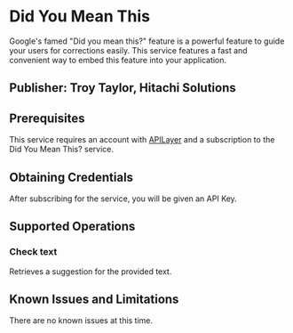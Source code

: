 # Did You Mean This
Google's famed "Did you mean this?" feature is a powerful feature to guide your users for corrections easily. This service features a fast and convenient way to embed this feature into your application.

## Publisher: Troy Taylor, Hitachi Solutions

## Prerequisites
This service requires an account with [APILayer](https://apilayer.com/) and a subscription to the Did You Mean This? service.

## Obtaining Credentials
After subscribing for the service, you will be given an API Key.

## Supported Operations
### Check text
Retrieves a suggestion for the provided text.

## Known Issues and Limitations
There are no known issues at this time.
